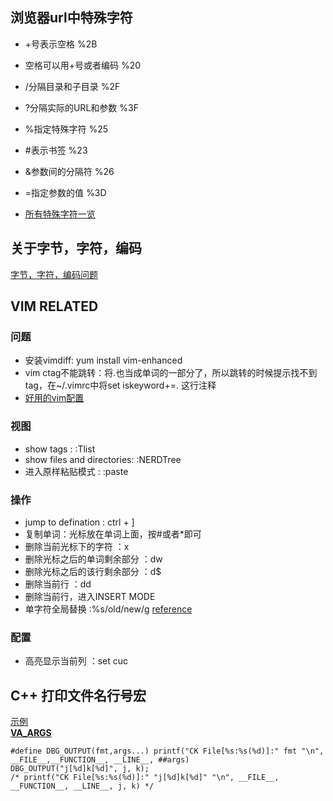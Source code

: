 ## 浏览器url中特殊字符
-  +号表示空格 %2B  
-  空格可以用+号或者编码 %20  
-  /分隔目录和子目录 %2F  
-  ?分隔实际的URL和参数 %3F  
-  %指定特殊字符 %25  
-  #表示书签 %23  
-  &参数间的分隔符 %26  
-  =指定参数的值 %3D

- [所有特殊字符一览](https://stackoverflow.com/questions/6182356/what-is-2c-in-a-url)


## 关于字节，字符，编码
[字节，字符，编码问题](http://www.regexlab.com/zh/encoding.htm)

## VIM RELATED
### 问题
- 安装vimdiff: yum install vim-enhanced
- vim ctag不能跳转：将.也当成单词的一部分了，所以跳转的时候提示找不到tag，在~/.vimrc中将set iskeyword+=. 这行注释
- [好用的vim配置](https://github.com/amix/vimrc)


### 视图
- show tags : :Tlist
- show files and directories: :NERDTree
- 进入原样粘贴模式 : :paste

### 操作
- jump to defination : ctrl + ]
- 复制单词：光标放在单词上面，按#或者*即可
- 删除当前光标下的字符 ：x
- 删除光标之后的单词剩余部分 ：dw
- 删除光标之后的该行剩余部分 ：d$
- 删除当前行 ：dd
- 删除当前行，进入INSERT MODE
- 单字符全局替换  :%s/old/new/g [reference](https://www.linux.com/learn/vim-tips-basics-search-and-replace)

### 配置
- 高亮显示当前列 ：set cuc


## C++ 打印文件名行号宏
[示例](https://blog.csdn.net/u013187074/article/details/78874976)<br>
[__VA_ARGS__](https://blog.csdn.net/cqupt_chen/article/details/8055215)
```
#define DBG_OUTPUT(fmt,args...) printf("CK File[%s:%s(%d)]:" fmt "\n", __FILE__,__FUNCTION__, __LINE__, ##args)
DBG_OUTPUT("j[%d]k[%d]", j, k);
/* printf("CK File[%s:%s(%d)]:" "j[%d]k[%d]" "\n", __FILE__, __FUNCTION__, __LINE__, j, k) */
```
